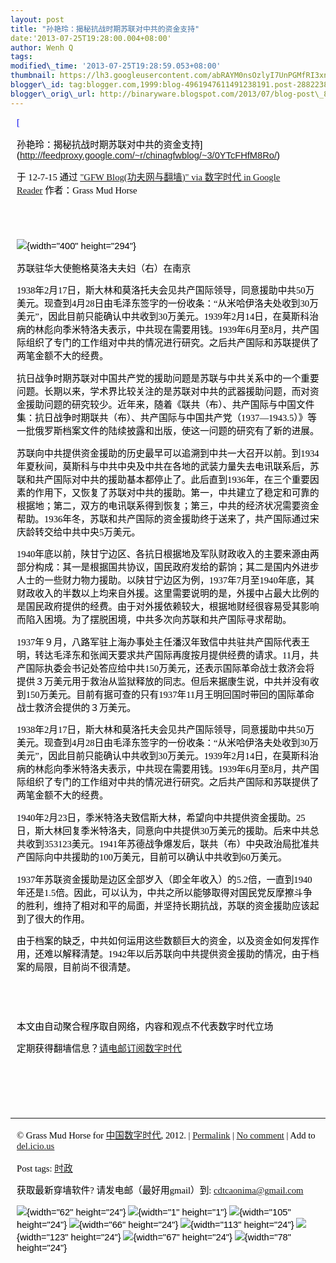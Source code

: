 ```yaml
--- 
layout: post 
title: "孙艳玲：揭秘抗战时期苏联对中共的资金支持" 
date:'2013-07-25T19:28:00.004+08:00' 
author: Wenh Q
tags:
modified\_time: '2013-07-25T19:28:59.053+08:00' 
thumbnail: https://lh3.googleusercontent.com/abRAYM0nsOzlyI7UnPGMfRI3xnDlcyGIPR8x\_LDWHIW6BTD-CM\_lgUcbshbTs74D0nlaHot3Ps6j\_MzL-7e1C7yb9XEwCv\_rjfhHgo\_uY1OueeMsPjY=s72-c
blogger\_id: tag:blogger.com,1999:blog-4961947611491238191.post-2882238406076758235
blogger\_orig\_url: http://binaryware.blogspot.com/2013/07/blog-post\_8383.html
---
```

<div
style="color: black; direction: ltr; font-family: &quot;Arial&quot;; font-size: 11pt; margin-bottom: 0; margin-left: 7.5pt; margin-right: 7.5pt; margin-top: 0; padding: 0;">

<span
style="color: #0000ee; font-family: &quot;Verdana&quot;; text-decoration: underline;">[

孙艳玲：揭秘抗战时期苏联对中共的资金支持](http://feedproxy.google.com/~r/chinagfwblog/~3/0YTcFHfM8Ro/)</span>

</div>

<div
style="color: black; direction: ltr; font-family: &quot;Arial&quot;; font-size: 11pt; margin-bottom: 0; margin-left: 7.5pt; margin-right: 7.5pt; margin-top: 0; padding-bottom: 8pt; padding-left: 0; padding-right: 0; padding-top: 0;">

<span style="font-family: &quot;Verdana&quot;;">于 12-7-15 通过
</span><span
style="color: #0000ee; font-family: &quot;Verdana&quot;; text-decoration: underline;">["GFW
Blog(功夫网与翻墙)" via 数字时代 in Google
Reader](http://feeds2.feedburner.com/chinagfwblog)</span><span
style="font-family: &quot;Verdana&quot;;"> 作者：Grass Mud Horse</span>

</div>

<div
style="color: black; direction: ltr; font-family: &quot;Arial&quot;; font-size: 11pt; height: 11pt; margin-bottom: 0; margin-left: 7.5pt; margin-right: 7.5pt; margin-top: 0; padding: 0;">

<span style="font-family: &quot;Verdana&quot;;"></span>

</div>

<div
style="color: black; direction: ltr; font-family: &quot;Arial&quot;; font-size: 11pt; margin-bottom: 0; margin-left: 7.5pt; margin-right: 7.5pt; margin-top: 0; padding: 0;">

![](https://lh3.googleusercontent.com/abRAYM0nsOzlyI7UnPGMfRI3xnDlcyGIPR8x_LDWHIW6BTD-CM_lgUcbshbTs74D0nlaHot3Ps6j_MzL-7e1C7yb9XEwCv_rjfhHgo_uY1OueeMsPjY){width="400"
height="294"}<span style="font-family: &quot;Verdana&quot;;"> </span>

</div>

<div
style="color: black; direction: ltr; font-family: &quot;Arial&quot;; font-size: 11pt; margin-bottom: 0; margin-left: 7.5pt; margin-right: 7.5pt; margin-top: 0; padding: 0;">

<span
style="font-family: &quot;Verdana&quot;;">苏联驻华大使鲍格莫洛夫夫妇（右）在南京</span>

</div>

<div
style="color: black; direction: ltr; font-family: &quot;Arial&quot;; font-size: 11pt; margin-bottom: 0; margin-left: 7.5pt; margin-right: 7.5pt; margin-top: 0; padding: 0;">

<span
style="font-family: &quot;Verdana&quot;;">1938年2月17日，斯大林和莫洛托夫会见共产国际领导，同意援助中共50万美元。现查到4月28日由毛泽东签字的一份收条：“从米哈伊洛夫处收到30万美元”，因此目前只能确认中共收到30万美元。1939年2月14日，在莫斯科治病的林彪向季米特洛夫表示，中共现在需要用钱。1939年6月至8月，共产国际组织了专门的工作组对中共的情况进行研究。之后共产国际和苏联提供了两笔金额不大的经费。</span>

</div>

<div
style="color: black; direction: ltr; font-family: &quot;Arial&quot;; font-size: 11pt; margin-bottom: 0; margin-left: 7.5pt; margin-right: 7.5pt; margin-top: 0; padding: 0;">

<span
style="font-family: &quot;Verdana&quot;;">抗日战争时期苏联对中国共产党的援助问题是苏联与中共关系中的一个重要问题。长期以来，学术界比较关注的是苏联对中共的武器援助问题，而对资金援助问题的研究较少。近年来，随着《联共（布）、共产国际与中国文件集：抗日战争时期联共（布）、共产国际与中国共产党（1937—1943.5）》等一批俄罗斯档案文件的陆续披露和出版，使这一问题的研究有了新的进展。</span>

</div>

<div
style="color: black; direction: ltr; font-family: &quot;Arial&quot;; font-size: 11pt; margin-bottom: 0; margin-left: 7.5pt; margin-right: 7.5pt; margin-top: 0; padding: 0;">

<span
style="font-family: &quot;Verdana&quot;;">苏联向中共提供资金援助的历史最早可以追溯到中共一大召开以前。到1934年夏秋间，莫斯科与中共中央及中共在各地的武装力量失去电讯联系后，苏联和共产国际对中共的援助基本都停止了。此后直到1936年，在三个重要因素的作用下，又恢复了苏联对中共的援助。第一，中共建立了稳定和可靠的根据地；第二，双方的电讯联系得到恢复；第三，中共的经济状况需要资金帮助。1936年冬，苏联和共产国际的资金援助终于送来了，共产国际通过宋庆龄转交给中共中央5万美元。</span>

</div>

<div
style="color: black; direction: ltr; font-family: &quot;Arial&quot;; font-size: 11pt; margin-bottom: 0; margin-left: 7.5pt; margin-right: 7.5pt; margin-top: 0; padding: 0;">

<span
style="font-family: &quot;Verdana&quot;;">1940年底以前，陕甘宁边区、各抗日根据地及军队财政收入的主要来源由两部分构成：其一是根据国共协议，国民政府发给的薪饷；其二是国内外进步人士的一些财力物力援助。以陕甘宁边区为例，1937年7月至1940年底，其财政收入的半数以上均来自外援。这里需要说明的是，外援中占最大比例的是国民政府提供的经费。由于对外援依赖较大，根据地财经很容易受其影响而陷入困境。为了摆脱困境，中共多次向苏联和共产国际寻求帮助。</span>

</div>

<div
style="color: black; direction: ltr; font-family: &quot;Arial&quot;; font-size: 11pt; margin-bottom: 0; margin-left: 7.5pt; margin-right: 7.5pt; margin-top: 0; padding: 0;">

<span
style="font-family: &quot;Verdana&quot;;">1937年９月，八路军驻上海办事处主任潘汉年致信中共驻共产国际代表王明，转达毛泽东和张闻天要求共产国际再度按月提供经费的请求。11月，共产国际执委会书记处答应给中共150万美元，还表示国际革命战士救济会将提供３万美元用于救治从监狱释放的同志。但后来据康生说，中共并没有收到150万美元。目前有据可查的只有1937年11月王明回国时带回的国际革命战士救济会提供的３万美元。</span>

</div>

<div
style="color: black; direction: ltr; font-family: &quot;Arial&quot;; font-size: 11pt; margin-bottom: 0; margin-left: 7.5pt; margin-right: 7.5pt; margin-top: 0; padding: 0;">

<span
style="font-family: &quot;Verdana&quot;;">1938年2月17日，斯大林和莫洛托夫会见共产国际领导，同意援助中共50万美元。现查到4月28日由毛泽东签字的一份收条：“从米哈伊洛夫处收到30万美元”，因此目前只能确认中共收到30万美元。1939年2月14日，在莫斯科治病的林彪向季米特洛夫表示，中共现在需要用钱。1939年6月至8月，共产国际组织了专门的工作组对中共的情况进行研究。之后共产国际和苏联提供了两笔金额不大的经费。</span>

</div>

<div
style="color: black; direction: ltr; font-family: &quot;Arial&quot;; font-size: 11pt; margin-bottom: 0; margin-left: 7.5pt; margin-right: 7.5pt; margin-top: 0; padding: 0;">

<span
style="font-family: &quot;Verdana&quot;;">1940年2月23日，季米特洛夫致信斯大林，希望向中共提供资金援助。25日，斯大林回复季米特洛夫，同意向中共提供30万美元的援助。后来中共总共收到353123美元。1941年苏德战争爆发后，联共（布）中央政治局批准共产国际向中共援助的100万美元，目前可以确认中共收到60万美元。</span>

</div>

<div
style="color: black; direction: ltr; font-family: &quot;Arial&quot;; font-size: 11pt; margin-bottom: 0; margin-left: 7.5pt; margin-right: 7.5pt; margin-top: 0; padding: 0;">

<span
style="font-family: &quot;Verdana&quot;;">1937年苏联资金援助是边区全部岁入（即全年收入）的5.2倍，一直到1940年还是1.5倍。因此，可以认为，中共之所以能够取得对国民党反摩擦斗争的胜利，维持了相对和平的局面，并坚持长期抗战，苏联的资金援助应该起到了很大的作用。</span>

</div>

<div
style="color: black; direction: ltr; font-family: &quot;Arial&quot;; font-size: 11pt; margin-bottom: 0; margin-left: 7.5pt; margin-right: 7.5pt; margin-top: 0; padding: 0;">

<span
style="font-family: &quot;Verdana&quot;;">由于档案的缺乏，中共如何运用这些数额巨大的资金，以及资金如何发挥作用，还难以解释清楚。1942年以后苏联向中共提供资金援助的情况，由于档案的局限，目前尚不很清楚。 </span>

</div>

<div
style="color: black; direction: ltr; font-family: &quot;Arial&quot;; font-size: 11pt; height: 11pt; margin-bottom: 0; margin-left: 7.5pt; margin-right: 7.5pt; margin-top: 0; padding: 0;">

<span style="font-family: &quot;Verdana&quot;;"></span>

</div>

<div
style="color: black; direction: ltr; font-family: &quot;Arial&quot;; font-size: 11pt; height: 11pt; margin-bottom: 0; margin-left: 7.5pt; margin-right: 7.5pt; margin-top: 0; padding: 0;">

<span style="font-family: &quot;Verdana&quot;;"></span>

</div>

<div
style="color: black; direction: ltr; font-family: &quot;Arial&quot;; font-size: 11pt; margin-bottom: 0; margin-left: 7.5pt; margin-right: 7.5pt; margin-top: 0; padding: 0;">

<span
style="font-family: &quot;Verdana&quot;;">本文由自动聚合程序取自网络，内容和观点不代表数字时代立场</span>

</div>

<div
style="color: black; direction: ltr; font-family: &quot;Arial&quot;; font-size: 11pt; margin-bottom: 0; margin-left: 7.5pt; margin-right: 7.5pt; margin-top: 0; padding: 0;">

<span
style="font-family: &quot;Verdana&quot;;">定期获得翻墙信息？</span><span
style="color: #0000ee; font-family: &quot;Verdana&quot;; text-decoration: underline;">[请电邮订阅数字时代](http://eepurl.com/msuvD)</span>

</div>

<div
style="color: black; direction: ltr; font-family: &quot;Arial&quot;; font-size: 11pt; height: 11pt; margin-bottom: 0; margin-left: 7.5pt; margin-right: 7.5pt; margin-top: 0; padding: 0;">

<span
style="color: #0000ee; font-family: &quot;Verdana&quot;; text-decoration: underline;">[](http://eepurl.com/msuvD)</span>

</div>

<div
style="color: black; direction: ltr; font-family: &quot;Arial&quot;; font-size: 11pt; height: 11pt; margin-bottom: 0; margin-left: 7.5pt; margin-right: 7.5pt; margin-top: 0; padding: 0;">

<span
style="color: #0000ee; font-family: &quot;Verdana&quot;; text-decoration: underline;">[](http://eepurl.com/msuvD)</span>

</div>

<div
style="color: black; direction: ltr; font-family: &quot;Arial&quot;; font-size: 11pt; height: 11pt; margin-bottom: 0; margin-left: 7.5pt; margin-right: 7.5pt; margin-top: 0; padding: 0;">

<span
style="color: #0000ee; font-family: &quot;Verdana&quot;; text-decoration: underline;">[](http://eepurl.com/msuvD)</span>

</div>

------------------------------------------------------------------------

<div
style="color: black; direction: ltr; font-family: &quot;Arial&quot;; font-size: 11pt; margin-bottom: 0; margin-left: 7.5pt; margin-right: 7.5pt; margin-top: 0; padding: 0;">

<span style="font-family: &quot;Verdana&quot;;">© Grass Mud Horse for
</span><span
style="color: #0000ee; font-family: &quot;Verdana&quot;; text-decoration: underline;">[中国数字时代](https://chinadigitaltimes.net/chinese)</span><span
style="font-family: &quot;Verdana&quot;;">, 2012. | </span><span
style="color: #0000ee; font-family: &quot;Verdana&quot;; text-decoration: underline;">[Permalink](https://chinadigitaltimes.net/chinese/2012/07/%e5%ad%99%e8%89%b3%e7%8e%b2%ef%bc%9a%e6%8f%ad%e7%a7%98%e6%8a%97%e6%88%98%e6%97%b6%e6%9c%9f%e8%8b%8f%e8%81%94%e5%af%b9%e4%b8%ad%e5%85%b1%e7%9a%84%e8%b5%84%e9%87%91%e6%94%af%e6%8c%81/)</span><span
style="font-family: &quot;Verdana&quot;;"> | </span><span
style="color: #0000ee; font-family: &quot;Verdana&quot;; text-decoration: underline;">[No
comment](https://chinadigitaltimes.net/chinese/2012/07/%e5%ad%99%e8%89%b3%e7%8e%b2%ef%bc%9a%e6%8f%ad%e7%a7%98%e6%8a%97%e6%88%98%e6%97%b6%e6%9c%9f%e8%8b%8f%e8%81%94%e5%af%b9%e4%b8%ad%e5%85%b1%e7%9a%84%e8%b5%84%e9%87%91%e6%94%af%e6%8c%81/#comments)</span><span
style="font-family: &quot;Verdana&quot;;"> | Add to </span><span
style="color: #0000ee; font-family: &quot;Verdana&quot;; text-decoration: underline;">[del.icio.us](http://del.icio.us/post?url=https://chinadigitaltimes.net/chinese/2012/07/%E5%AD%99%E8%89%B3%E7%8E%B2%EF%BC%9A%E6%8F%AD%E7%A7%98%E6%8A%97%E6%88%98%E6%97%B6%E6%9C%9F%E8%8B%8F%E8%81%94%E5%AF%B9%E4%B8%AD%E5%85%B1%E7%9A%84%E8%B5%84%E9%87%91%E6%94%AF%E6%8C%81/&title=%E5%AD%99%E8%89%B3%E7%8E%B2%EF%BC%9A%E6%8F%AD%E7%A7%98%E6%8A%97%E6%88%98%E6%97%B6%E6%9C%9F%E8%8B%8F%E8%81%94%E5%AF%B9%E4%B8%AD%E5%85%B1%E7%9A%84%E8%B5%84%E9%87%91%E6%94%AF%E6%8C%81)</span>

</div>

<div
style="color: black; direction: ltr; font-family: &quot;Arial&quot;; font-size: 11pt; margin-bottom: 0; margin-left: 7.5pt; margin-right: 7.5pt; margin-top: 0; padding: 0;">

<span style="font-family: &quot;Verdana&quot;;">Post tags: </span><span
style="color: #0000ee; font-family: &quot;Verdana&quot;; text-decoration: underline;">[时政](https://chinadigitaltimes.net/chinese/tag/%e6%97%b6%e6%94%bf/?category=10466)</span>

</div>

<div
style="color: black; direction: ltr; font-family: &quot;Arial&quot;; font-size: 11pt; margin-bottom: 0; margin-left: 7.5pt; margin-right: 7.5pt; margin-top: 0; padding: 0;">

<span style="font-family: &quot;Verdana&quot;;">获取最新穿墙软件?
请发电邮（最好用gmail）到: </span><span
style="color: #0000ee; font-family: &quot;Verdana&quot;; text-decoration: underline;"><cdtcaonima@gmail.com></span>

</div>

<div
style="color: black; direction: ltr; font-family: &quot;Arial&quot;; font-size: 11pt; margin-bottom: 0; margin-left: 7.5pt; margin-right: 7.5pt; margin-top: 0; padding: 0;">

![](https://lh5.googleusercontent.com/IZiVX6cm577TKZVpjmsL7CFdXnAVFT3Fd_P5vz4u8NlNBeeA1Ig4lvZWeE4Y2_X6AFFnq4tqus46H6HFhogbkpK_4OqcwTwBi9tZeYJAW9EGxievBac){width="62"
height="24"}<span
style="font-family: &quot;Verdana&quot;;"> </span>![](https://lh6.googleusercontent.com/4L8Zxhr7L8eA2zrKSEmLy5MD5j61gO_-FYLoj7VMTm5YmhqNGX5H17wlkey567o3b_-A-ayqJbz-rb8BhviuTuoziaYWxOkyk51-hrj5maejB3EoIxs){width="1"
height="1"}<span
style="font-family: &quot;Verdana&quot;;"> </span>![](https://lh5.googleusercontent.com/KbsUhZcob5dkAzTbaHcq7iOhBcirIRw3b6FLj1Nr3KD3XjjQyvTDSEomJ8uTStw5FjROXQLdP_ocj-OsFFk1eqFu2VDtBpztQze02lReEUOhkce2Fvw){width="105"
height="24"}<span
style="font-family: &quot;Verdana&quot;;"> </span>![](https://lh3.googleusercontent.com/6NM6Nd5tCqiPbxMJcD5ZZpWEdhUwnFvOG4wYvMXtbOCYnF8r1xBGkYIZUGiwNO7gxyXZrl-FONVNkEdD0obrIsxHtRnFRM9rCxvLhqgrvoeztsGNOos){width="66"
height="24"}<span
style="font-family: &quot;Verdana&quot;;"> </span>![](https://lh6.googleusercontent.com/zIf21a6G58HRMTo2-3msKXwrfU12O-rXoTXbbdIJ20atKX-VasTKZ7_pzmza-3TQ6BLN7GdqAoJUrud6SKeioitME44n7Y7LMu_PPh9LQTrC2kqyDfk){width="113"
height="24"}<span
style="font-family: &quot;Verdana&quot;;"> </span>![](https://lh3.googleusercontent.com/ZA0_R04wvKdBllls7phlObbz4LTVA6i8_-ZRI1QELbnviMAl9r9E6c4u-pD5asHrSQ4Wd-DzOEHs0QwfwFF_LPZda4Cuwh7fsIVtIIUzPrkq6igdegU){width="123"
height="24"}<span
style="font-family: &quot;Verdana&quot;;"> </span>![](https://lh6.googleusercontent.com/hVM4t4Wl827KlR5B1jcwS-difGS0enZns55ygT_1mFRc3DpXM0XvrEI6EsZM7jkaSeZMflBhelHx2sIK4I2Pb6UEHSJLpQb9vwlzi1yZDPVMmR_CVhY){width="67"
height="24"}<span
style="font-family: &quot;Verdana&quot;;"> </span>![](https://lh5.googleusercontent.com/oUedCnamkAd04Fx4EEMdx6AX38nPY1K22LKdgacXaF_i2Tdhm1csGPZ5yTpzB6GIrJp_tIflqNxHVzkmLhzaNYLPxiZZkr2pTUwoBuCaKMcyQ6sePac){width="78"
height="24"}

</div>
